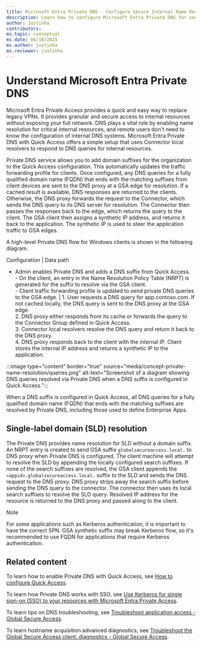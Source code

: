 ```yaml
---  
title: Microsoft Entra Private DNS - Configure Secure Internal Name Resolution  
description: Learn how to configure Microsoft Entra Private DNS for secure and efficient internal DNS query resolution, replacing legacy VPNs with granular access.  
author: Justinha  
contributors:  
ms.topic: conceptual  
ms.date: 04/18/2025  
ms.author: justinha  
ms.reviewer: justinha  
---  
```


# Understand Microsoft Entra Private DNS

Microsoft Entra Private Access provides a quick and easy way to replace legacy VPNs. It provides granular and secure access to internal resources without exposing your full network. DNS plays a vital role by enabling name resolution for critical internal resources, and remote users don't need to know the configuration of internal DNS systems. Microsoft Entra Private DNS with Quick Access offers a simple setup that uses Connector local resolvers to respond to DNS queries for internal resources.

Private DNS service allows you to add domain suffixes for the organization to the Quick Access configuration. This automatically updates the traffic forwarding profile for clients. Once configured, any DNS queries for a fully qualified domain name (FQDN) that ends with the matching suffixes from client devices are sent to the DNS proxy at a GSA edge for resolution. If a cached result is available, DNS responses are returned to the clients. Otherwise, the DNS proxy forwards the request to the Connector, which sends the DNS query to its DNS server for resolution. The Connector then passes the responses back to the edge, which returns the query to the client. The GSA client then assigns a synthetic IP address, and returns it back to the application. The synthetic IP is used to steer the application traffic to GSA edges.

A high-level Private DNS flow for Windows clients is shown in the following diagram.


Configuration | Data path
- Admin enables Private DNS and adds a DNS suffix from Quick Access.<br>- 
On the client, an entry in the Name Resolution Policy Table (NRPT) is generated for the suffix to resolve via the GSA client.<br>- Client traffic forwarding profile is updated to send private DNS queries to the GSA edge. | 1. User requests a DNS query for app.contoso.com. If not cached locally, the DNS query is sent to the DNS proxy at the GSA edge.<br>2. DNS proxy either responds from its cache or forwards the query to the Connector Group defined in Quick Access. <br>3. Connector local resolvers resolve the DNS query and return it back to the DNS proxy.<br>4. DNS proxy responds back to the client with the internal IP. Client stores the internal IP address and returns a synthetic IP to the application.  

:::image type="content" border="true" source="media/concept-private-name-resolution/queries.png" alt-text="Screenshot of a diagram showing DNS queries resolved via Private DNS when a DNS suffix is configured in Quick Access."::: 

When a DNS suffix is configured in Quick Access, all DNS queries for a fully qualified domain name (FQDN) that ends with the matching suffixes are resolved by Private DNS, including those used to define Enterprise Apps.

## Single-label domain (SLD) resolution

The Private DNS provides name resolution for SLD without a domain suffix. An NRPT entry is created to send GSA suffix `globalsecureaccess.local.` to DNS proxy when Private DNS is configured. The client machine will attempt to resolve the SLD by appending the locally configured search suffixes. If none of the search suffixes are resolved, the GSA client appends the `<appid>.globalsecureaccess.local.` suffix to the SLD and sends the DNS request to the DNS proxy. DNS proxy strips away the search suffix before sending the DNS query to the connector. The connector then uses its local search suffixes to resolve the SLD query. Resolved IP address for the resource is returned to the DNS proxy and passed along to the client.

> [!NOTE]  
> For some applications such as Kerberos authentication, it is important to have the correct SPN. GSA synthetic suffix may break Kerberos flow, so it's recommended to use FQDN for applications that require Kerberos authentication.

## Related content 

To learn how to enable Private DNS with Quick Access, see [How to configure Quick Access](/entra/global-secure-access/how-to-configure-quick-access).

To learn how Private DNS works with SSO, see [Use Kerberos for single sign-on (SSO) to your resources with Microsoft Entra Private Access](/entra/global-secure-access/how-to-configure-kerberos-sso).

To learn tips on DNS troubleshooting, see [Troubleshoot application access - Global Secure Access](/entra/global-secure-access/troubleshoot-app-access#how-does-dns-work-with-global-secure-access).

To learn hostname acquisition advanced diagnostics, see [Troubleshoot the Global Secure Access client: diagnostics - Global Secure Access](/entra/global-secure-access/troubleshoot-global-secure-access-client-advanced-diagnostics#hostname-acquisition-tab).
